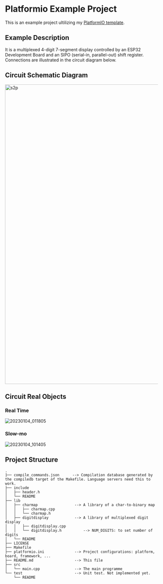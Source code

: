 # Platformio Example Project
This is an example project ultilizing my [PlatformIO template](https://github.com/kumkee/pio_template).

## Example Description
It is a multiplexed 4-digit 7-segment display controlled by an ESP32 Development Board and an SIPO (serial-in, parallel-out) shift register. Connections are illustrated in the circuit diagram below. 

## Circuit Schematic Diagram
<img width="983" alt="s2p" src="https://user-images.githubusercontent.com/391431/210318676-17233847-d29c-450c-a14d-52e4d1e5d0b7.png">

## Circuit Real Objects

### Real Time

![20230104_011805](https://user-images.githubusercontent.com/391431/210443056-53ebb146-4eeb-4af0-b772-c7b8b8a1d62b.gif)

### Slow-mo

![20230104_101405](https://user-images.githubusercontent.com/391431/210443074-670dcd72-a5eb-4e5f-bc30-590491913d77.gif)

## Project Structure
```
.
├── compile_commands.json      --> Compilation database generated by the compiledb target of the Makefile. Language servers need this to work.
├── include
│   ├── header.h
│   └── README
├── lib
│   ├── charmap                 --> A library of a char-to-binary map
│   │   ├── charmap.cpp
│   │   └── charmap.h
│   ├── digitdisplay            --> A library of multiplexed digit display
│   │   ├── digitdisplay.cpp
│   │   └── digitdisplay.h          --> NUM_DIGITS: to set number of digits
│   └── README
├── LICENSE
├── Makefile
├── platformio.ini              --> Project configurations: platform, board, framework, ...
├── README.md                   --> This file
├── src
│   └── main.cpp                --> The main programme
└── test                        --> Unit test. Not implemented yet.
    └── README
```
